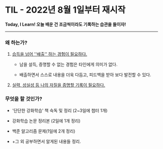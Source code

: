 # TIL - 2022년 8월 1일부터 재시작 

**Today, I Learn! 오늘 배운 건 조금씩이라도 기록하는 습관을 들이자!**

---

### 왜 하는가?

1. <u>습득을 넘어 ''배출'' 하는 경험이 필요하다. </u>
   
   - 남을 설득, 증명할 수 없는 경험은 타인에게 의미가 없다.     
   
   - 배출하면서 스스로 내용을 더욱 다듬고, 피드백을 받아 보다 발전할 수 있다. 

2. <u>실력, 성실성 등 나의 자질을 증명할 기록이 필요하다. </u>

### 무엇을 할 것인가?

- '단단한 강화학습' 책 숙독 및 정리 (2~3일에 챕터 1개) 

- 강화학습 논문 정리본 (2일에 1개 정리)

- 백준 알고리즘 문제(1일에 2개 정리)

- +그 외 공부하면서 알게된 내용들 정리. 
